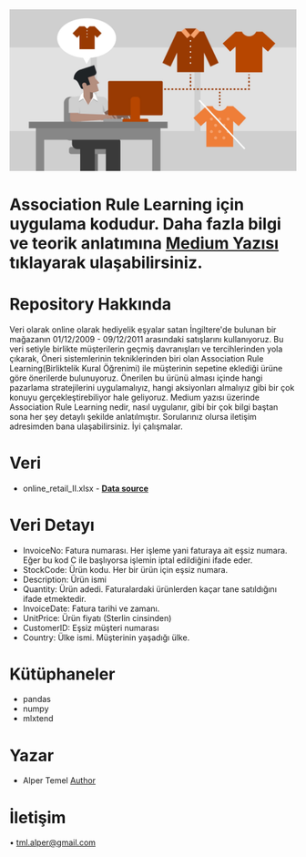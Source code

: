 <img src="images/kapak.jpg"/>

# Association Rule Learning için uygulama kodudur. Daha fazla bilgi ve teorik anlatımına [**Medium Yazısı**](https://medium.com/@alper.tml/öneri-sistemleri-association-rule-learning-1f2e59d086ba) tıklayarak ulaşabilirsiniz.

# Repository Hakkında

Veri olarak online olarak hediyelik eşyalar satan İngiltere'de bulunan bir mağazanın 01/12/2009 - 09/12/2011 arasındaki satışlarını kullanıyoruz.
Bu veri setiyle birlikte müşterilerin geçmiş davranışları ve tercihlerinden yola çıkarak, Öneri sistemlerinin tekniklerinden biri olan Association Rule Learning(Birliktelik Kural Öğrenimi) ile müşterinin sepetine eklediği ürüne göre önerilerde bulunuyoruz. Önerilen bu ürünü alması içinde hangi pazarlama stratejilerini uygulamalıyız, hangi aksiyonları almalıyız gibi bir çok konuyu gerçekleştirebiliyor hale geliyoruz.
Medium yazısı üzerinde Association Rule Learning nedir, nasıl uygulanır, gibi bir çok bilgi baştan sona her şey detaylı şekilde anlatılmıştır.
Sorularınız olursa iletişim adresimden bana ulaşabilirsiniz. İyi çalışmalar.

# Veri

- online_retail_II.xlsx - [**Data source**](https://archive.ics.uci.edu/ml/datasets/Online+Retail+II)

# Veri Detayı

- InvoiceNo: Fatura numarası. Her işleme yani faturaya ait eşsiz numara. Eğer bu kod C ile başlıyorsa işlemin iptal edildiğini ifade eder.
- StockCode: Ürün kodu. Her bir ürün için eşsiz numara.
- Description: Ürün ismi
- Quantity: Ürün adedi. Faturalardaki ürünlerden kaçar tane satıldığını ifade etmektedir.
- InvoiceDate: Fatura tarihi ve zamanı.
- UnitPrice: Ürün fiyatı (Sterlin cinsinden)
- CustomerID: Eşsiz müşteri numarası
- Country: Ülke ismi. Müşterinin yaşadığı ülke.

# Kütüphaneler

- pandas
- numpy
- mlxtend

# Yazar

- Alper Temel [Author](https://github.com/alpertml)

# İletişim

• tml.alper@gmail.com
